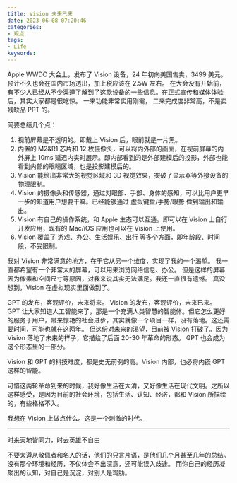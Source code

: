 ```yaml
---
title: Vision 未来已来
date: 2023-06-08 07:20:46
categories:
- 观点
tags:
- Life
keywords:
---
```


Apple WWDC 大会上，发布了 Vision 设备，24 年初向美国售卖，3499 美元。预计不久也会在国内市场透出，加上税应该在 2.5W 左右。
在大会没有开始前，有不少人已经从不少渠道了解到了这款设备的一些信息。在正式宣传和媒体体验后，其实大家都是很吃惊。
一来功能非常实用刚需，
二来完成度非常高，不是卖残缺品 PPT 的。

简要总结几个点：

1. 视前屏幕是不透明的。即戴上 Vision 后，眼前就是一片黑。
2. 内置的 M2&R1 芯片和 12 枚摄像头，可以将内外部的画面，在视前屏幕的内外屏上 10ms 延迟内实时展示。即内部看到的是外部建模后的投影，外部也能看到内部的眼睛区域，也是投影建模后的。
3. Vision 能绘出非常大的视觉区域和 3D 视觉效果，突破了显示器等外接设备的物理限制。
4. Vision 的摄像头和传感器，通过对眼部、手部、身体的感知，可以比用户更早一步的知道用户想要干嘛。已经能够通过 虚拟键盘/手势/眼势 做到输出和输出。
5. Vision 有自己的操作系统，和 Apple 生态可以互通。即可以在 Vision 上自行开发应用，现有的 Mac/iOS 应用也可以在 Vision 上使用。
6. Vision 覆盖了 游戏、办公、生活娱乐、出行 等多个方面，即年龄段、时间段，不受限制。

我对 Vision 非常满意的地方，在于它从另一个维度，实现了我的一个渴望。
我一直都希望有一个非常大的屏幕，可以用来浏览网络信息、办公。
但是这样的屏幕因为像素和空间尺寸等原因，对我来说其实无法满足。我还一直很有遗憾。
真没想到，Vision 在虚拟现实里面做到了。

<!-- more -->

GPT 的发布，客观评价，未来将来。
Vision 的发布，客观评价，未来已来。
GPT 让大家知道人工智能来了，那是一个充满人类智慧的智能体。但它怎么更好的服务于用户，带来惊艳的社会进步，其实就像一个项目一样，没有落地。这还需要时间，可能也就在这两年。
但这份对未来的渴望，目前被 Vision 打破了。因为 Vision 落地了未来的样子，它描绘了后面 20-30 年革命的形态。
GPT 也会成为这个形态里的一部分。

Vision 和 GPT 的科技难度，都是史无前例的高。Vision 内部，也必将内嵌 GPT 这样的智能。

可惜这两轮革命到来的时候，我好像生活在大清，又好像生活在现代文明。之所以这样感受，是因为目前的社会环境，包括生活、认知、经济，都和 Vision 所描绘的，有些格格不入。

我想在 Vision 上做点什么。这是一个刺激的时代。

---- 

时来天地皆同力，时去英雄不自由

不要太遵从敬佩者和名人的话，他们的只言片语，是他们几个月甚至几年的总结。没有那个环境和经历，不仅体会不出深意，还可能误入歧途。
而你自己的经历凝聚出的认知，对自己是沉淀，对别人是鸡肋。